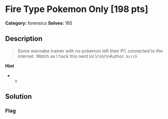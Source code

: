 # Fire Type Pokemon Only [198 pts]

**Category:** forensics
**Solves:** 165

## Description
>Some wannabe trainer with no pokemon left their PC connected to the internet. Watch as I hack this nerd lol.\r\n\r\nAuthor: `birch`

**Hint**
* -

## Solution

### Flag

